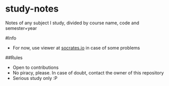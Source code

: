 study-notes
===========

Notes of any subject I study, divided by course name, code and semester+year

#Info

* For now, use viewer at [socrates.io][1] in case of some problems

##Rules

* Open to contributions
* No piracy, please. In case of doubt, contact the owner of this repository
* Serious study only :P

[1]: http://socrates.io
